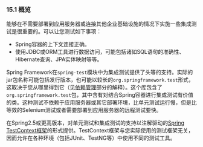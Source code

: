 ### 15.1 概览

能够在不需要部署到应用服务器或连接其他企业基础设施的情况下实施一些集成测试是很重要的。可以让您测试如下事项：

- Spring容器的上下文连接正确。
- 使用JDBC或ORM工具进行数据访问，可能包括诸如SQL语句的准确性、Hibernate查询、JPA实体映射等等。

Spring Framework在`spring-test`模块中为集成测试提供了头等的支持。实际的jar包名称可能包括发行版本，也可能以较长的`org.springframework.test`形式，这取决于您从哪里得到它（见[依赖管理](../I.Overview_of_Spring_Framework/2.3.1Dependency_Management_and_Naming_Conventions.md)部分的解释）。这个库包含了`org.springframework.test`包，其中含有对结合Spring容器进行集成测试有价值的类。这种测试不依赖于应用服务器或其它部署环境，比单元测试运行慢，但是比等效的Selenium测试或者需要部署到应用服务器的远程测试要快。

在Spring2.5或更高版本，对单元测试和集成测试的支持以注解驱动的[Spring TestContext框架](15.5.Spring_TestContext_Framework.md)的形式提供。TestContext框架与您实际使用的测试框架无关，因而允许在各种环境（包括JUnit、TestNG等）中使用不同的测试工具。

